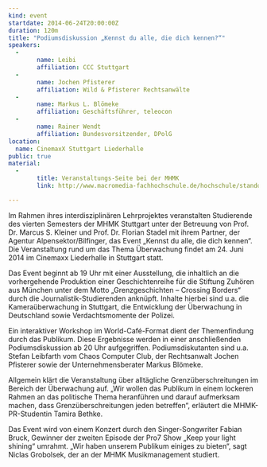 ```yaml
---
kind: event
startdate: 2014-06-24T20:00:00Z
duration: 120m
title: "Podiumsdiskussion „Kennst du alle, die dich kennen?“"
speakers:
  -
        name: Leibi
        affiliation: CCC Stuttgart
  -
        name: Jochen Pfisterer
        affiliation: Wild & Pfisterer Rechtsanwälte
  -
        name: Markus L. Blömeke
        affiliation: Geschäftsführer, teleocon
  -      
        name: Rainer Wendt
        affiliation: Bundesvorsitzender, DPolG
location:
  name: CinemaxX Stuttgart Liederhalle
public: true
material:
  -
        title: Veranstaltungs-Seite bei der MHMK
        link: http://www.macromedia-fachhochschule.de/hochschule/standorte/campus-stuttgart/anmeldung/details/2417.html

---
```

Im Rahmen ihres interdisziplinären Lehrprojektes veranstalten Studierende des vierten Semesters der MHMK Stuttgart unter der Betreuung von Prof. Dr. Marcus S. Kleiner und Prof. Dr. Florian Stadel mit ihrem Partner, der Agentur Alpensektor/Bilfinger, das Event „Kennst du alle, die dich kennen“. Die Veranstaltung rund um das Thema Überwachung findet am 24. Juni 2014 im Cinemaxx Liederhalle in Stuttgart statt.

Das Event beginnt ab 19 Uhr mit einer Ausstellung, die inhaltlich an die vorhergehende Produktion einer Geschichtenreihe für die Stiftung Zuhören aus München unter dem Motto „Grenzgeschichten – Crossing Borders“ durch die Journalistik-Studierenden anknüpft. Inhalte hierbei sind u.a. die Kameraüberwachung in Stuttgart, die Entwicklung der Überwachung in Deutschland sowie Verdachtsmomente der Polizei.

Ein interaktiver Workshop im World-Café-Format dient der Themenfindung durch das Publikum. Diese Ergebnisse werden in einer anschließenden Podiumsdiskussion ab 20 Uhr aufgegriffen. Podiumsdiskutanten sind u.a. Stefan Leibfarth vom Chaos Computer Club, der Rechtsanwalt Jochen Pfisterer sowie der Unternehmensberater Markus Blömeke.

Allgemein klärt die Veranstaltung über alltägliche Grenzüberschreitungen im Bereich der Überwachung auf. „Wir wollen das Publikum in einem lockeren Rahmen an das politische Thema heranführen und darauf aufmerksam machen, dass Grenzüberschreitungen jeden betreffen“, erläutert die MHMK- PR-Studentin Tamira Bethke.

Das Event wird von einem Konzert durch den Singer-Songwriter Fabian Bruck, Gewinner der zweiten Episode der Pro7 Show „Keep your light shining“ umrahmt. „Wir haben unserem Publikum einiges zu bieten“, sagt Niclas Grobolsek, der an der MHMK Musikmanagement studiert.
